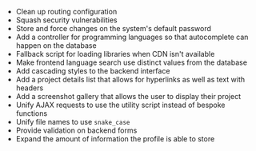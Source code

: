 - Clean up routing configuration
- Squash security vulnerabilities
- Store and force changes on the system's default password
- Add a controller for programming languages so that autocomplete can happen on the database
- Fallback script for loading libraries when CDN isn't available
- Make frontend language search use distinct values from the database
- Add cascading styles to the backend interface
- Add a project details list that allows for hyperlinks as well as text with headers
- Add a screenshot gallery that allows the user to display their project
- Unify AJAX requests to use the utility script instead of bespoke functions
- Unify file names to use `snake_case`
- Provide validation on backend forms
- Expand the amount of information the profile is able to store
